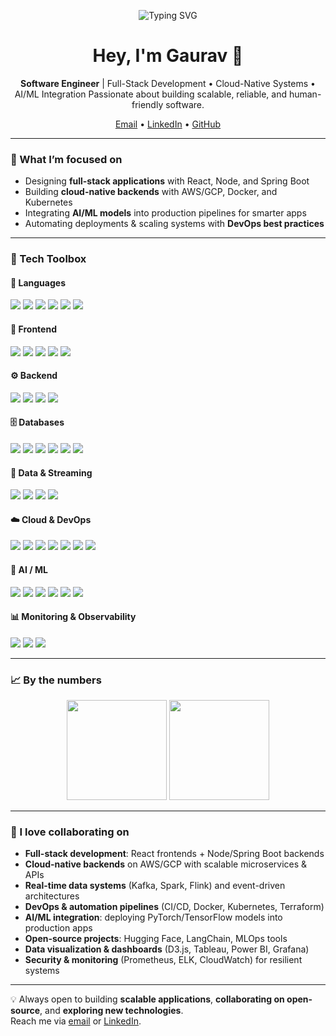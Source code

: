 <!-- Profile Landing Page for Gaurav Patel -->

<p align="center">
  <img src="https://readme-typing-svg.herokuapp.com?font=Fira+Code&weight=600&size=24&pause=1000&color=1E90FF&center=true&vCenter=true&width=800&lines=Software+Engineer;Full-Stack+Developer;Cloud+%26+DevOps+Engineer;AI%2FML+Integration+Specialist;Always+Learning+%26+Building" alt="Typing SVG" />
</p>

<h1 align="center">Hey, I'm Gaurav 👋</h1>
<p align="center">
  <b>Software Engineer</b> | Full-Stack Development • Cloud-Native Systems • AI/ML Integration  
  Passionate about building scalable, reliable, and human-friendly software.
</p>

<p align="center">
  <a href="mailto:patel1101gaurav@gmail.com">Email</a> • 
  <a href="https://www.linkedin.com/in/ggp11/">LinkedIn</a> • 
  <a href="https://github.com/GauravP1101?tab=repositories">GitHub</a>
</p>

---

### 🔭 What I’m focused on
- Designing **full-stack applications** with React, Node, and Spring Boot  
- Building **cloud-native backends** with AWS/GCP, Docker, and Kubernetes  
- Integrating **AI/ML models** into production pipelines for smarter apps  
- Automating deployments & scaling systems with **DevOps best practices**

---

### 🧰 Tech Toolbox

#### 📝 Languages
<p>
  <img src="https://img.shields.io/badge/Python-3776AB?logo=python&logoColor=white" />
  <img src="https://img.shields.io/badge/Java-ED8B00?logo=java&logoColor=white" />
  <img src="https://img.shields.io/badge/JavaScript-F7DF1E?logo=javascript&logoColor=000000" />
  <img src="https://img.shields.io/badge/TypeScript-3178C6?logo=typescript&logoColor=white" />
  <img src="https://img.shields.io/badge/SQL-003B57?logo=postgresql&logoColor=white" />
  <img src="https://img.shields.io/badge/C++-00599C?logo=cplusplus&logoColor=white" />
</p>

#### 🎨 Frontend
<p>
  <img src="https://img.shields.io/badge/React-20232A?logo=react&logoColor=61DAFB" />
  <img src="https://img.shields.io/badge/Next.js-000000?logo=nextdotjs&logoColor=white" />
  <img src="https://img.shields.io/badge/Redux-764ABC?logo=redux&logoColor=white" />
  <img src="https://img.shields.io/badge/Angular-DD0031?logo=angular&logoColor=white" />
  <img src="https://img.shields.io/badge/Figma-F24E1E?logo=figma&logoColor=white" />
</p>

#### ⚙️ Backend
<p>
  <img src="https://img.shields.io/badge/Node.js-339933?logo=node.js&logoColor=white" />
  <img src="https://img.shields.io/badge/Spring%20Boot-6DB33F?logo=springboot&logoColor=white" />
  <img src="https://img.shields.io/badge/FastAPI-009688?logo=fastapi&logoColor=white" />
  <img src="https://img.shields.io/badge/Flask-000000?logo=flask&logoColor=white" />
</p>

#### 🗄️ Databases
<p>
  <img src="https://img.shields.io/badge/PostgreSQL-4169E1?logo=postgresql&logoColor=white" />
  <img src="https://img.shields.io/badge/MySQL-4479A1?logo=mysql&logoColor=white" />
  <img src="https://img.shields.io/badge/MongoDB-47A248?logo=mongodb&logoColor=white" />
  <img src="https://img.shields.io/badge/Redis-DC382D?logo=redis&logoColor=white" />
  <img src="https://img.shields.io/badge/Cassandra-1287B1?logo=apachecassandra&logoColor=white" />
  <img src="https://img.shields.io/badge/DynamoDB-4053D6?logo=amazondynamodb&logoColor=white" />
</p>

#### 🔄 Data & Streaming
<p>
  <img src="https://img.shields.io/badge/Kafka-231F20?logo=apachekafka&logoColor=white" />
  <img src="https://img.shields.io/badge/Spark-E25A1C?logo=apachespark&logoColor=white" />
  <img src="https://img.shields.io/badge/Flink-E6526F?logo=apacheflink&logoColor=white" />
  <img src="https://img.shields.io/badge/Airflow-017CEE?logo=apacheairflow&logoColor=white" />
</p>

#### ☁️ Cloud & DevOps
<p>
  <img src="https://img.shields.io/badge/AWS-232F3E?logo=amazon-aws&logoColor=FF9900" />
  <img src="https://img.shields.io/badge/GCP-4285F4?logo=googlecloud&logoColor=white" />
  <img src="https://img.shields.io/badge/Azure-0078D4?logo=microsoft-azure&logoColor=white" />
  <img src="https://img.shields.io/badge/Docker-2496ED?logo=docker&logoColor=white" />
  <img src="https://img.shields.io/badge/Kubernetes-326CE5?logo=kubernetes&logoColor=white" />
  <img src="https://img.shields.io/badge/Terraform-7B42BC?logo=terraform&logoColor=white" />
  <img src="https://img.shields.io/badge/Jenkins-D24939?logo=jenkins&logoColor=white" />
</p>

#### 🤖 AI / ML
<p>
  <img src="https://img.shields.io/badge/PyTorch-EE4C2C?logo=pytorch&logoColor=white" />
  <img src="https://img.shields.io/badge/TensorFlow-FF6F00?logo=tensorflow&logoColor=white" />
  <img src="https://img.shields.io/badge/Scikit--learn-F7931E?logo=scikitlearn&logoColor=white" />
  <img src="https://img.shields.io/badge/Hugging%20Face-FFD21E?logo=huggingface&logoColor=black" />
  <img src="https://img.shields.io/badge/OpenAI-412991?logo=openai&logoColor=white" />
  <img src="https://img.shields.io/badge/LangChain-121212?logo=chainlink&logoColor=white" />
</p>

#### 📊 Monitoring & Observability
<p>
  <img src="https://img.shields.io/badge/Prometheus-E6522C?logo=prometheus&logoColor=white" />
  <img src="https://img.shields.io/badge/Grafana-F46800?logo=grafana&logoColor=white" />
  <img src="https://img.shields.io/badge/Elastic-005571?logo=elastic&logoColor=white" />
</p>

---

### 📈 By the numbers
<p align="center">
  <img src="https://github-readme-stats.vercel.app/api?username=GauravP1101&show_icons=true&theme=radical" height="160" />
  <img src="https://github-readme-stats.vercel.app/api/top-langs/?username=GauravP1101&layout=compact&theme=radical" height="160" />
</p>

---

### 🤝 I love collaborating on
- **Full-stack development**: React frontends + Node/Spring Boot backends  
- **Cloud-native backends** on AWS/GCP with scalable microservices & APIs  
- **Real-time data systems** (Kafka, Spark, Flink) and event-driven architectures  
- **DevOps & automation pipelines** (CI/CD, Docker, Kubernetes, Terraform)  
- **AI/ML integration**: deploying PyTorch/TensorFlow models into production apps  
- **Open-source projects**: Hugging Face, LangChain, MLOps tools  
- **Data visualization & dashboards** (D3.js, Tableau, Power BI, Grafana)  
- **Security & monitoring** (Prometheus, ELK, CloudWatch) for resilient systems  

---

💡 Always open to building **scalable applications**, **collaborating on open-source**, and **exploring new technologies**.  
Reach me via <a href="mailto:patel1101gaurav@gmail.com">email</a> or <a href="https://www.linkedin.com/in/ggp11/">LinkedIn</a>.
